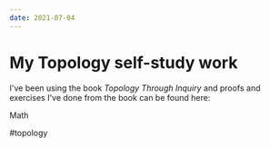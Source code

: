 ```yaml
---
date: 2021-07-04
---
```

# My Topology self-study work

I've been using the book *Topology Through Inquiry* and proofs and exercises I've done from the book can be found here:

Math

#topology

